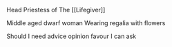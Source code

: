Head Priestess of The [[Lifegiver]]

Middle aged dwarf woman
Wearing regalia with flowers

Should I need advice opinion favour I can ask

